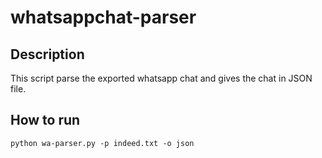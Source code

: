 # whatsappchat-parser
<h2>Description</h2>
This script parse the exported whatsapp chat and gives the chat in JSON file.
<h2>How to run</h2>
<code>python wa-parser.py -p indeed.txt -o json</code>
